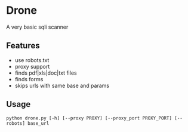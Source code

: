 Drone
==========================
A very basic sqli scanner


Features
----------------------------
* use robots.txt
* proxy support
* finds pdf|xls|doc|txt files
* finds forms
* skips urls with same base and params 

Usage
-----------------------------
    python drone.py [-h] [--proxy PROXY] [--proxy_port PROXY_PORT] [--robots] base_url


